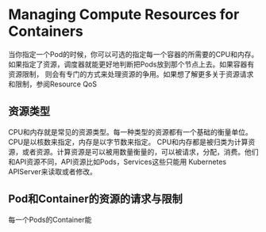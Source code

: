 # Managing Compute Resources for Containers
当你指定一个Pod的时候，你可以可选的指定每一个容器的所需要的CPU和内存。 如果指定了资源，调度器就能更好地判断把Pods放到那个节点上去。如果容器有资源限制，
则会有专门的方式来处理资源的争用。如果想了解更多关于资源请求和限制，参阅Resource QoS

## 资源类型
CPU和内存就是常见的资源类型。每一种类型的资源都有一个基础的衡量单位。 CPU是以核数来指定，内存是以字节数来指定。
CPU和内存都是被归类为计算资源，或者资源。计算资源是可以被用数量衡量的，可以被请求，分配，消费。他们和API资源不同，API资源比如Pods，Services这些只能用
Kubernetes APIServer来读取或者修改。

## Pod和Container的资源的请求与限制
每一个Pods的Container能
